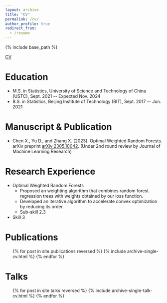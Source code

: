 ```yaml
---
layout: archive
title: "CV"
permalink: /cv/
author_profile: true
redirect_from:
  - /resume
---
```


{% include base_path %}

[CV](https://github.com/XinyuChen-hey/XinyuChen-hey.github.io/blob/master/assets/CV-XinyuChen.pdf)

Education
======
* M.S. in Statistics, University of Science and Technology of China (USTC), Sept. 2021 -- Expected Nov. 2024
* B.S. in Statistics, Beijing Institute of Technology (BIT), Sept. 2017 -- Jun. 2021

Manuscript & Publication
======
* Chen X., Yu D., and Zhang X. (2023). Optimal Weighted Random Forests. arXiv preprint [arXiv:2305.10042](http://arxiv.org/abs/2305.10042).
 (Under 2nd round review by Journal of Machine Learning Research)


  
Research Experience
======
* Optimal Weighted Random Forests
  * Proposed an weighting algorithm that combines random forest regression trees with weights obtained by our loss function.
  * Developed an iterative algorithm to accelerate convex optimization by reducing its order.
  * Sub-skill 2.3
* Skill 3

Publications
======
  <ul>{% for post in site.publications reversed %}
    {% include archive-single-cv.html %}
  {% endfor %}</ul>
  
Talks
======
  <ul>{% for post in site.talks reversed %}
    {% include archive-single-talk-cv.html  %}
  {% endfor %}</ul>
  

  

